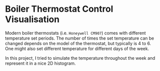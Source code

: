 # Boiler Thermostat Control Visualisation

Modern boiler thermostats (i.e. `Honeywell CM907`) comes with different
temperature set periods. The number of times the set temperature can be changed
depends on the model of the thermostat, but typically is 4 to 6. One might also
set different temperature for different days of the week.

In this project, I tried to simulate the temperature throughout the week and
represent it in a nice 2D histogram.
